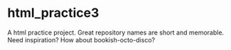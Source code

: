 # html_practice3
A html practice project. Great repository names are short and memorable. Need inspiration? How about bookish-octo-disco?
